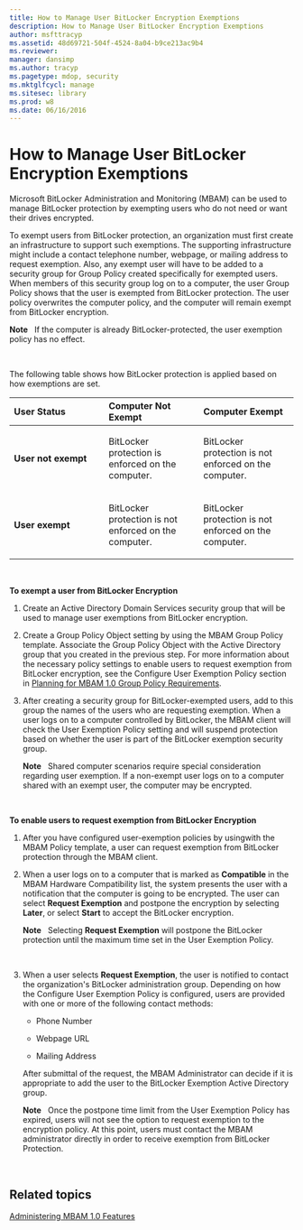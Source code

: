 ```yaml
---
title: How to Manage User BitLocker Encryption Exemptions
description: How to Manage User BitLocker Encryption Exemptions
author: msfttracyp
ms.assetid: 48d69721-504f-4524-8a04-b9ce213ac9b4
ms.reviewer: 
manager: dansimp
ms.author: tracyp
ms.pagetype: mdop, security
ms.mktglfcycl: manage
ms.sitesec: library
ms.prod: w8
ms.date: 06/16/2016
---
```



# How to Manage User BitLocker Encryption Exemptions


Microsoft BitLocker Administration and Monitoring (MBAM) can be used to manage BitLocker protection by exempting users who do not need or want their drives encrypted.

To exempt users from BitLocker protection, an organization must first create an infrastructure to support such exemptions. The supporting infrastructure might include a contact telephone number, webpage, or mailing address to request exemption. Also, any exempt user will have to be added to a security group for Group Policy created specifically for exempted users. When members of this security group log on to a computer, the user Group Policy shows that the user is exempted from BitLocker protection. The user policy overwrites the computer policy, and the computer will remain exempt from BitLocker encryption.

**Note**  
If the computer is already BitLocker-protected, the user exemption policy has no effect.

 

The following table shows how BitLocker protection is applied based on how exemptions are set.

<table>
<colgroup>
<col width="33%" />
<col width="33%" />
<col width="33%" />
</colgroup>
<thead>
<tr class="header">
<th align="left">User Status</th>
<th align="left">Computer Not Exempt</th>
<th align="left">Computer Exempt</th>
</tr>
</thead>
<tbody>
<tr class="odd">
<td align="left"><p><strong>User not exempt</strong></p></td>
<td align="left"><p>BitLocker protection is enforced on the computer.</p></td>
<td align="left"><p>BitLocker protection is not enforced on the computer.</p></td>
</tr>
<tr class="even">
<td align="left"><p><strong>User exempt</strong></p></td>
<td align="left"><p>BitLocker protection is not enforced on the computer.</p></td>
<td align="left"><p>BitLocker protection is not enforced on the computer.</p></td>
</tr>
</tbody>
</table>

 

**To exempt a user from BitLocker Encryption**

1.  Create an Active Directory Domain Services security group that will be used to manage user exemptions from BitLocker encryption.

2.  Create a Group Policy Object setting by using the MBAM Group Policy template. Associate the Group Policy Object with the Active Directory group that you created in the previous step. For more information about the necessary policy settings to enable users to request exemption from BitLocker encryption, see the Configure User Exemption Policy section in [Planning for MBAM 1.0 Group Policy Requirements](planning-for-mbam-10-group-policy-requirements.md).

3.  After creating a security group for BitLocker-exempted users, add to this group the names of the users who are requesting exemption. When a user logs on to a computer controlled by BitLocker, the MBAM client will check the User Exemption Policy setting and will suspend protection based on whether the user is part of the BitLocker exemption security group.

    **Note**  
    Shared computer scenarios require special consideration regarding user exemption. If a non-exempt user logs on to a computer shared with an exempt user, the computer may be encrypted.

     

**To enable users to request exemption from BitLocker Encryption**

1.  After you have configured user-exemption policies by usingwith the MBAM Policy template, a user can request exemption from BitLocker protection through the MBAM client.

2.  When a user logs on to a computer that is marked as **Compatible** in the MBAM Hardware Compatibility list, the system presents the user with a notification that the computer is going to be encrypted. The user can select **Request Exemption** and postpone the encryption by selecting **Later**, or select **Start** to accept the BitLocker encryption.

    **Note**  
    Selecting **Request Exemption** will postpone the BitLocker protection until the maximum time set in the User Exemption Policy.

     

3.  When a user selects **Request Exemption**, the user is notified to contact the organization's BitLocker administration group. Depending on how the Configure User Exemption Policy is configured, users are provided with one or more of the following contact methods:

    -   Phone Number

    -   Webpage URL

    -   Mailing Address

    After submittal of the request, the MBAM Administrator can decide if it is appropriate to add the user to the BitLocker Exemption Active Directory group.

    **Note**  
    Once the postpone time limit from the User Exemption Policy has expired, users will not see the option to request exemption to the encryption policy. At this point, users must contact the MBAM administrator directly in order to receive exemption from BitLocker Protection.

     

## Related topics


[Administering MBAM 1.0 Features](administering-mbam-10-features.md)

 

 





